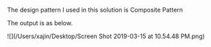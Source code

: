 The design pattern I used in this solution is Composite Pattern

The output is as below.

![](/Users/xajin/Desktop/Screen Shot 2019-03-15 at 10.54.48 PM.png)